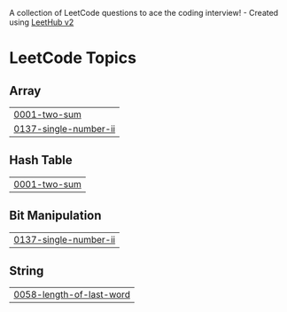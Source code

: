 A collection of LeetCode questions to ace the coding interview! - Created using [LeetHub v2](https://github.com/arunbhardwaj/LeetHub-2.0)
<!---LeetCode Topics Start-->
# LeetCode Topics
## Array
|  |
| ------- |
| [0001-two-sum](https://github.com/AbdBasith17/leetcode/tree/master/0001-two-sum) |
| [0137-single-number-ii](https://github.com/AbdBasith17/leetcode/tree/master/0137-single-number-ii) |
## Hash Table
|  |
| ------- |
| [0001-two-sum](https://github.com/AbdBasith17/leetcode/tree/master/0001-two-sum) |
## Bit Manipulation
|  |
| ------- |
| [0137-single-number-ii](https://github.com/AbdBasith17/leetcode/tree/master/0137-single-number-ii) |
## String
|  |
| ------- |
| [0058-length-of-last-word](https://github.com/AbdBasith17/leetcode/tree/master/0058-length-of-last-word) |
<!---LeetCode Topics End-->
